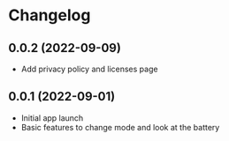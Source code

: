# Changelog

## 0.0.2 (2022-09-09)
- Add privacy policy and licenses page

## 0.0.1 (2022-09-01)
- Initial app launch
- Basic features to change mode and look at the battery
